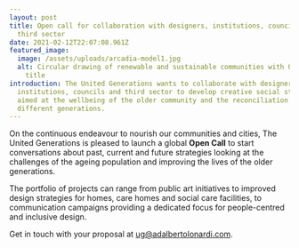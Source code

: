 ```yaml
---
layout: post
title: Open call for collaboration with designers, institutions, councils and
  third sector
date: 2021-02-12T22:07:08.961Z
featured_image:
  image: /assets/uploads/arcadia-model1.jpg
  alt: Circular drawing of renewable and sustainable communities with Open Call
    title
introduction: The United Generations wants to collaborate with designers,
  institutions, councils and third sector to develop creative social strategies
  aimed at the wellbeing of the older community and the reconciliation of
  different generations.
---
```

On the continuous endeavour to nourish our communities and cities, The United Generations is pleased to launch a global **Open Call** to start conversations about past, current and future strategies looking at the challenges of the ageing population and improving the lives of the older generations. 

The portfolio of projects can range from public art initiatives to improved design strategies for homes, care homes and social care facilities, to communication campaigns providing a dedicated focus for people-centred and inclusive design.

Get in touch with your proposal at [ug@adalbertolonardi.com](ug@adalbertolonardi.com).